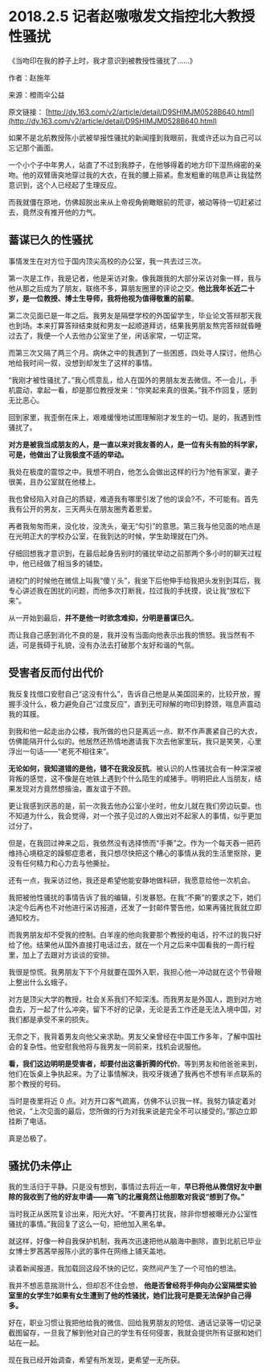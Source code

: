 # 2018.2.5 记者赵嗷嗷发文指控北大教授性骚扰

《当吻印在我的脖子上时，我才意识到被教授性骚扰了......》

作者：赵施年

来源：橙雨伞公益

原文链接： [http://dy.163.com/v2/article/detail/D9SHIMJM0528B640.html](http://dy.163.com/v2/article/detail/D9SHIMJM0528B640.html)

如果不是北航教授陈小武被举报性骚扰的新闻撞到我眼前，我或许还以为自己可以忘记那个画面。

一个小个子中年男人，站直了不过到我脖子，在他够得着的地方印下湿热绵密的亲吻。他的双臂唐突地穿过我的大衣，在我的腰上箍紧。愈发粗重的喘息声让我猛然意识到，这个人已经起了生理反应。

而我就僵在原地，仿佛超脱出来从上帝视角俯瞰眼前的荒谬，被动等待一切赶紧过去，竟然没有推开他的力气。

## 蓄谋已久的性骚扰

事情发生在对方位于国内顶尖高校的办公室，我一共去过三次。

第一次是工作，我是记者，他是采访对象。像我跟我的大部分采访对象一样，我与他从那之后成为了朋友，联络不多，算朋友圈里的评论之交。**他比我年长近二十岁，是一位教授、博士生导师，我将他视为值得敬重的前辈**。

第二次见面已是一年之后。我男友是隔壁学校的外国留学生，毕业论文答辩那天我也到场。本来打算答辩结束就和男友一起顺道拜访，结果我男朋友熬完答辩就昏睡过去了，我便一个人去他办公室坐了坐，闲话家常，一切正常。

而第三次又隔了两三个月。病休之中的我遇到了一些困惑，四处寻人探讨，他热心地给我时间一叙，没想到却发生了这样的事情。

“我刚才被性骚扰了。”我心慌意乱，给人在国外的男朋友发去微信。不一会儿，手机震动，拿起一看，却是那位教授发来：“你笑起来真的很美。”我不作回复，感到无比恶心。

回到家里，我歪倒在床上，艰难缓慢地试图理解刚才发生的一切。是的，我遇到性骚扰了。

**对方是被我当成朋友的人，是一直以来对我友善的人，是一位有头有脸的科学家，可是，他做出了让我极度不适的举动。**

我处在极度的震惊之中。我想不明白，他怎么会做出这样的行为?他有家室，妻子很美，且办公室就在他楼上。

我也曾经陷入对自己的质疑，难道我有哪里引发了他的误会?不，不可能有。首先我有公开的男友，三天两头在朋友圈秀着恩爱。

再者我匆匆而来，没化妆，没洗头，毫无“勾引”的意思。第三我与他见面的地点是在光明正大的学校办公室，在我到达的时候，学生助理就在门外。

仔细回想我才意识到，在最后起身告别时的骚扰举动之前那两个多小时的聊天过程中，他已经做了相当多的铺垫。

进校门的时候他在微信上叫我“傻丫头”，我坐下后他伸手给我把头发别到耳后，我专心讲述我在困扰的问题，而他多次打断我，拉过我的手抚摸，说让我“放松下来”。

从一开始到最后，**并不是他一时欲念难抑，分明是蓄谋已久**。

而让我自己感到消化不良的是，我并没有当面向他表示出我的愤怒。我当然有不适，可是我碍于礼貌，没有办法去打破那个友好和谐的气氛。

## 受害者反而付出代价

我反复找借口安慰自己“这没有什么”，告诉自己他是从美国回来的，比较开放，握握手没什么，极力避免自己“过度反应”，直到无可辩解的吻印到脖颈，喘息声震动我的耳膜。

到我和他一起走出办公楼，我所做的也只是离远一点、默不作声裹紧自己的大衣，仿佛能隔开什么似的。他居然还热情地邀请我下次去他家里玩，我只是笑笑，心里浮出一句话——“老死不相往来”。

**无论如何，我知道错的是他，错不在我没反抗**。被认识的人性骚扰会有一种深深被背叛的感觉，这不像是在地铁上遇到个什么陌生的咸猪手。明明把此人当朋友，结果发现对方竟然想揩油，置友谊于不顾。

更让我感到厌恶的是，前一次我去他办公室小坐时，他女儿就在我们旁边玩耍。也不知道为什么，我会觉得，对一个孩子见过的人做出对不起家人的事情，似乎更加过分了。

但是，在我回过神来之后，我依然没有选择愤而“手撕”之。作为一个每天吞一把药维持心境稳定的躁郁症患者，我只想尽快把这个糟心的事情从我的生活里抠除，更没有任何精力和心力去与他撕扯。

还有一点，我采访过他，我还是希望他能安静地做科研，我愿意给他一次机会。

我把被他性骚扰的事情告诉了我的编辑，引发暴怒。在我“不撕”的要求之下，她们决定今后再也不对他进行采访报道，还发了一封邮件警告他，如果再骚扰我就立即通知校方。

而我男朋友却不受我的控制。白羊座的他向我要那个教授的电话，拧不过的我只好给了他。结果他从国外直接打电话过去，就在一个月之后来中国看我的一周行程里，加上了去跟对方谈谈的安排。

我很是惊慌。我男朋友下下个月就要在国外入职，我担心他一冲动就在这个节骨眼上整出什么幺蛾子。

对方是顶尖大学的教授，社会关系我们不知深浅。而我男友是外国人，跑到对方地盘去，万一起了什么冲突，留下不好的记录，无论是丢工作还是无法入境中国，对我们都是承受不来的损失。

无奈之下，我背着男友向他父亲求助。男友父亲曾经在中国工作多年，了解中国社会的复杂性。他安慰我他将与我男友一同前来，找机会说服他。

**看，我们这边明明是受害者，却要付出这番折腾的代价**。等到男友和他爸爸来到，他们在饭桌上争执起来。为了让事情解决，我咬牙拨通了我再也不想有半点联系的那个教授的号码。

当时是夜里将近 0 点。对方开口客气疏离，仿佛不认识我一样。我努力镇定着对他说，“上次见面的最后，您所做的行为对我来说是完全不可以接受的。”那边立即挂断了电话。

真是怂极了。

## 骚扰仍未停止

我的生活归于平静。只是没有想到，事情过去将近一年，**早已将他从微信好友中删除的我收到了他的好友申请——南飞的北雁竟然让他胆敢对我说“想到了你。”**

当时我正从医院复诊出来，阳光大好。“不要再打扰我，除非你想被曝光办公室性骚扰的事情。”我回复了这么一句，把他加入黑名单。

就这样，好像一种自我保护机制，我再次迅速把他从脑海中删除，直到北航已毕业女博士罗茜茜举报陈小武的事件在网络上铺天盖地。

读着新闻报道，我加载回这段不快的记忆，突然间产生了一个可怕的想法。

我并不想恶意揣测什么，但却忍不住会想， **他是否曾经将手伸向办公室隔壁实验室里的女学生?如果有女生遭到了他的性骚扰，她们比我可是要无法保护自己得多。**

好在，职业习惯让我把他给我的微信、回给我男朋友的短信、通话记录等一切记录截图留存，一旦我了解到他对自己的学生有任何侵害，我就会提供所有证据和她们站在一起。

现在我已经开始调查，希望有所发现，更希望一无所获。


